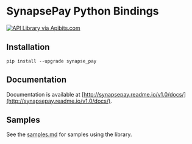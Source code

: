 # SynapsePay Python Bindings

[![API Library via Apibits.com](http://apibits.com/assets/images/apibits-badge.png)](http://apibits.com)

## Installation

```
pip install --upgrade synapse_pay
```

## Documentation

Documentation is available at [http://synapsepay.readme.io/v1.0/docs/](http://synapsepay.readme.io/v1.0/docs/).


## Samples

See the [samples.md](https://github.com/synapsepayments/synapse_pay-php/tree/master/samples.md) for samples using the library.

